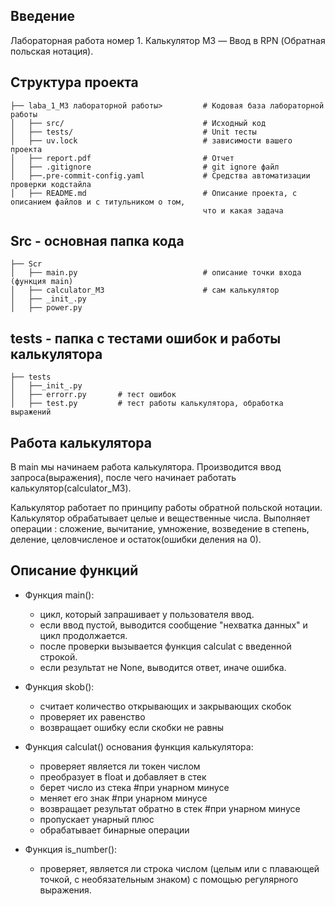 ## Введение
Лабораторная работа номер 1. 
Калькулятор M3 — Ввод в RPN (Обратная польская нотация).


## Структура проекта
   
    ├── laba_1_M3 лабораторной работы>         # Кодовая база лабораторной работы
    │   ├── src/                               # Исходный код
    │   ├── tests/                             # Unit тесты
    │   ├── uv.lock                            # зависимости вашего проекта
    │   ├── report.pdf                         # Отчет
    │   ├── .gitignore                         # git ignore файл
    │   ├──.pre-commit-config.yaml             # Средства автоматизации проверки кодстайла
    │   ├── README.md                          # Описание проекта, с описанием файлов и с титульником о том,
                                               что и какая задача
## Src - основная папка кода
  
    ├── Scr         
    │   ├── main.py                            # описание точки входа (функция main)
    │   ├── calculator_M3                      # сам калькулятор
    │   ├── _init_.py                         
    │   ├── power.py 

## tests - папка с тестами ошибок и работы калькулятора

    ├── tests         
    │   ├──_init_.py                           
    │   ├── errorr.py       # тест ошибок
    │   ├── test.py         # тест работы калькулятора, обработка выражений


## Работа калькулятора

В main мы начинаем работа калькулятора. Производится ввод запроса(выражения), после чего начинает работать калькулятор(calculator_M3).

Калькулятор работает по принципу работы обратной польской нотации.
Калькулятор обрабатывает целые и вещественные числа.
Выполняет операции : сложение, вычитание, умножение, возведение в степень, деление, целовчисленое и остаток(ошибки деления на 0).

 ## Описание функций
 - Функция main():

    - цикл, который запрашивает у пользователя ввод.
    - если ввод пустой, выводится сообщение "нехватка данных" и цикл продолжается.
    - после проверки вызывается функция calculat с введенной строкой.
    - если результат не None, выводится ответ, иначе ошибка.

- Функция skob():
    - считает количество открывающих и закрывающих скобок
    - проверяет их равенство 
    - возвращает ошибку если скобки не равны

- Функция calculat()  основания функция калькулятора:
    - проверяет является ли токен числом
    - преобразует в float и добавляет в стек
    - берет число из стека #при унарном минусе
    - меняет его знак #при унарном минусе
    - возвращает результат обратно в стек #при унарном минусе
    - пропускает унарный плюс
    - обрабатывает бинарные операции 
    
- Функция is_number():
    - проверяет, является ли строка числом (целым или с плавающей    точкой, с необязательным знаком) с помощью регулярного выражения.

